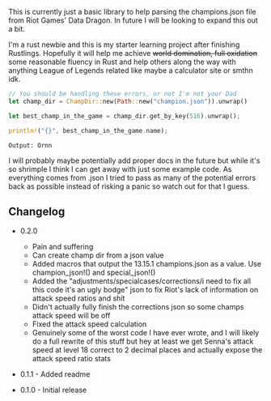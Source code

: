 This is currently just a basic library to help parsing the champions.json file from Riot Games' Data Dragon. In future I will be looking to expand this out a bit.

I'm a rust newbie and this is my starter learning project after finishing Rustlings. Hopefully it will help me achieve ~~world domination, full oxidation~~ some reasonable fluency in Rust and help others along the way with anything League of Legends related like maybe a calculator site or smthn idk.

```rust
// You should be handling these errors, or not I'm not your Dad
let champ_dir = ChampDir::new(Path::new("champion.json")).unwrap()

let best_champ_in_the_game = champ_dir.get_by_key(516).unwrap();

println!("{}", best_champ_in_the_game.name);
```
```
Output: Ornn
```

I will probably maybe potentially add proper docs in the future but while it's so shrimple I think I can get away with just some example code. As everything comes from .json I tried to pass as many of the potential errors back as possible instead of risking a panic so watch out for that I guess.

## Changelog
- 0.2.0
  - Pain and suffering
  - Can create champ dir from a json value
  - Added macros that output the 13.15.1 champions.json as a value. Use champion_json!() and special_json!()
  - Added the "adjustments/specialcases/corrections/i need to fix all this code it's an ugly bodge" json to fix Riot's lack of information on attack speed ratios and shit
  - Didn't actually fully finish the corrections json so some champs attack speed will be off
  - Fixed the attack speed calculation
  - Genuinely some of the worst code I have ever wrote, and I will likely do a full rewrite of this stuff but hey at least we get Senna's attack speed at level 18 correct to 2 decimal places and actually expose the attack speed ratio stats

- 0.1.1 - Added readme
- 0.1.0 - Initial release